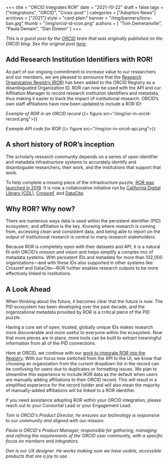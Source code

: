 +++
title = "ORCID Integrates ROR"
date = "2021-10-22"
draft = false
tags = ["Integrations", "ORCID", "Cross-post" ]
categories = ["Adoption News"]
archives = ["2021"]
style = "card-plain"
banner = "/img/banners/lions-ban.jpg"
thumb = "/img/orcid-id-icon.png"
authors = [ "Tom Demeranville", "Paula Demain", "Dan Dineen" ]
+++

_This is a guest post by the [ORCID](https://orcid.org) team that was originally published on the ORCID blog. See the original post [here](https://info.orcid.org/add-research-institution-identifiers-with-ror/)._

## Add Research Institution Identifiers with ROR!

As part of our ongoing commitment to increase value to our researchers and our members, we are pleased to announce that the [Research Organization Registry (ROR)](https://ror.org) has been added to the ORCID Registry as a disambiguated Organization ID. ROR can now be used with the API and our Affiliation Manager to record research institution identifiers and metadata, thus making it easier to track the impact of institutional research. ORCID’s own staff affiliations have now been updated to include a ROR ID!

_Example of ROR in an ORCID record_
{{< figure src="/img/ror-in-orcid-record.png">}}

_Example API code for ROR_
{{< figure src="/img/ror-in-orcid-api.png">}}

## A short history of ROR’s inception
The scholarly research community depends on a series of open identifier and metadata infrastructure systems to accurately identify and disambiguate researchers, their work, and the institutions that support that work.

To help complete a missing piece of the infrastructure puzzle, [ROR was launched in 2019](https://ror.org/about/#history). It  is now a collaborative initiative run by [California Digital Library (CDL)](https://cdlib.org), [Crossref](https://www.crossref.org), and [DataCite](https://datacite.org).

## Why ROR? Why now?
There are numerous ways data is used within the persistent identifier (PID) ecosystem, and affiliation is the key. Knowing where research is coming from, accessing clean and consistent data, and being able to report on the output of institutional research is central to many research stakeholders.

Because ROR is completely open with their datasets and API, it is a natural fit with ORCID’s mission and vision and helps simplify a complex mix of metadata systems. With persistent IDs and metadata for more than 102,000 organizations—and with these IDs also supported in other systems like Crossref and DataCite—ROR further enables research outputs to be more effectively linked to institutions.

## A Look Ahead
When thinking about the future, it becomes clear that the future is now. The PID ecosystem has been developing over the past decade, and the organizational metadata provided by ROR is a critical piece of the PID puzzle.

Having a core set of open, trusted, globally unique IDs makes research more discoverable and more useful to everyone within the ecosystem. Now that more pieces are in place, more tools can be built to extract meaningful information from all of the PID connections.

Here at ORCID, we continue with our [work to integrate ROR into the Registry](https://trello.com/c/JEkqoTb5/67-epic-integrate-ror-research-organization-registry-and-rationalize-organization-ids). With our focus now switched from the API to the UI, we know that choosing an organization from the current dropdown list in the record can be confusing for users due to duplicates or formatting issues. We plan to streamline this experience to include ROR data as the default when users are manually adding affiliations to their ORCID record. This will result in a simplified experience for the record holder and will also mean the majority of manually-added affiliations will be linked to a ROR identifier.

If you need assistance adopting ROR within your ORCID integration, please reach out to your Consortial Lead or your Engagement Lead.

_Tom is ORCID's Product Director, he ensures our technology is responsive to our community and aligned with our mission._

_Paula is ORCID's Product Manager, responsible for gathering, managing and refining the requirements of the ORCID user community, with a specific focus on members and integrators._

_Dan is our UX designer. He works making sure we have usable, accessible products that are a joy to use._

